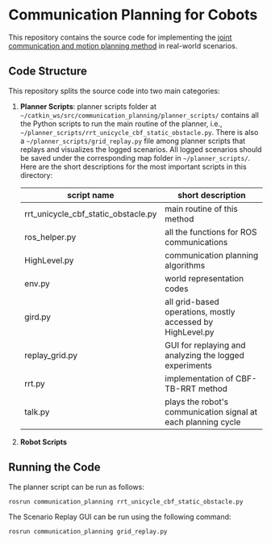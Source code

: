 # Communication Planning for Cobots
This repository contains the source code for implementing the [joint communication and motion planning method](https://www.mdadvar.net/delib-comm-planning) in real-world scenarios.

## Code Structure
This repository splits the source code into two main categories:
1. **Planner Scripts**: planner scripts folder at `~/catkin_ws/src/communication_planning/planner_scripts/` contains all the Python scripts to run the main routine of the planner, i.e., `~/planner_scripts/rrt_unicycle_cbf_static_obstacle.py`. There is also a `~/planner_scripts/grid_replay.py` file among planner scripts that replays and visualizes the logged scenarios. All logged scenarios should be saved under the corresponding map folder in `~/planner_scripts/`.
Here are the short descriptions for the most important scripts in this directory:
   
      | script name | short description | 
      |-----------------|-----------------|
      | rrt_unicycle_cbf_static_obstacle.py | main routine of this method |
      | ros_helper.py | all the functions for ROS communications |
      | HighLevel.py | communication planning algorithms |
      | env.py | world representation codes |
      | gird.py | all grid-based operations, mostly accessed by HighLevel.py |
      | replay_grid.py | GUI for replaying and analyzing the logged experiments |
      | rrt.py | implementation of CBF-TB-RRT method |
      | talk.py | plays the robot's communication signal at each planning cycle |

   
3. **Robot Scripts**

## Running the Code
The planner script can be run as follows:

```bash
rosrun communication_planning rrt_unicycle_cbf_static_obstacle.py
```

The Scenario Replay GUI can be run using the following command:
   
```bash
rosrun communication_planning grid_replay.py
```


